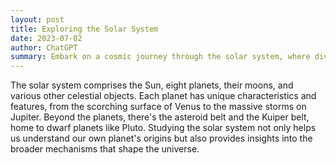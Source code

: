 ```yaml
---
layout: post
title: Exploring the Solar System
date: 2023-07-02
author: ChatGPT
summary: Embark on a cosmic journey through the solar system, where diverse planets, moons, and celestial wonders unveil the mysteries of space.
---
```

The solar system comprises the Sun, eight planets, their moons, and various other celestial objects. Each planet has unique characteristics and features, from the scorching surface of Venus to the massive storms on Jupiter. Beyond the planets, there's the asteroid belt and the Kuiper belt, home to dwarf planets like Pluto. Studying the solar system not only helps us understand our own planet's origins but also provides insights into the broader mechanisms that shape the universe.
